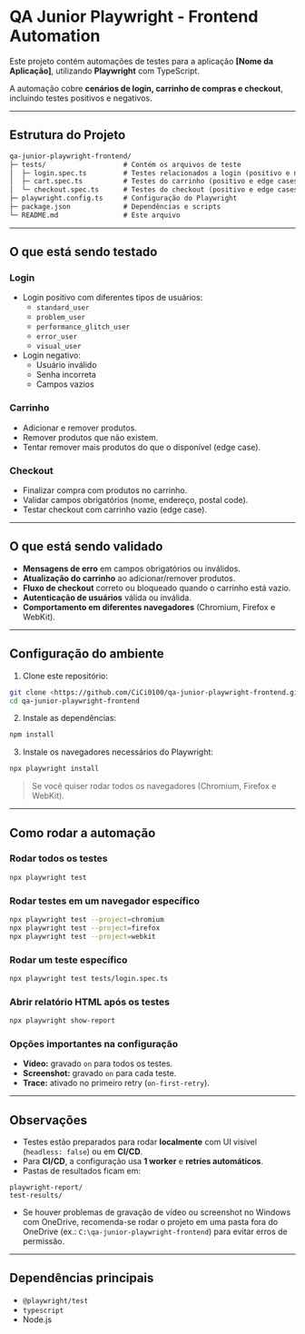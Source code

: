 # QA Junior Playwright - Frontend Automation

Este projeto contém automações de testes para a aplicação **[Nome da Aplicação]**, utilizando **Playwright** com TypeScript.  

A automação cobre **cenários de login, carrinho de compras e checkout**, incluindo testes positivos e negativos.

---

## Estrutura do Projeto

```markdown
qa-junior-playwright-frontend/
├─ tests/                   # Contém os arquivos de teste
│  ├─ login.spec.ts         # Testes relacionados a login (positivo e negativo)
│  ├─ cart.spec.ts          # Testes do carrinho (positivo e edge cases)
│  └─ checkout.spec.ts      # Testes do checkout (positivo e edge cases)
├─ playwright.config.ts     # Configuração do Playwright
├─ package.json             # Dependências e scripts
└─ README.md                # Este arquivo
```

---

## O que está sendo testado

### **Login**
- Login positivo com diferentes tipos de usuários:
  - `standard_user`
  - `problem_user`
  - `performance_glitch_user`
  - `error_user`
  - `visual_user`
- Login negativo:
  - Usuário inválido
  - Senha incorreta
  - Campos vazios

### **Carrinho**
- Adicionar e remover produtos.
- Remover produtos que não existem.
- Tentar remover mais produtos do que o disponível (edge case).

### **Checkout**
- Finalizar compra com produtos no carrinho.
- Validar campos obrigatórios (nome, endereço, postal code).
- Testar checkout com carrinho vazio (edge case).

---

## O que está sendo validado

- **Mensagens de erro** em campos obrigatórios ou inválidos.
- **Atualização do carrinho** ao adicionar/remover produtos.
- **Fluxo de checkout** correto ou bloqueado quando o carrinho está vazio.
- **Autenticação de usuários** válida ou inválida.
- **Comportamento em diferentes navegadores** (Chromium, Firefox e WebKit).

---

## Configuração do ambiente

1. Clone este repositório:

```bash
git clone <https://github.com/CiCi0100/qa-junior-playwright-frontend.git>
cd qa-junior-playwright-frontend
````

2. Instale as dependências:

```bash
npm install
```

3. Instale os navegadores necessários do Playwright:

```bash
npx playwright install
```

> Se você quiser rodar todos os navegadores (Chromium, Firefox e WebKit).

---

## Como rodar a automação

### Rodar todos os testes

```bash
npx playwright test
```

### Rodar testes em um navegador específico

```bash
npx playwright test --project=chromium
npx playwright test --project=firefox
npx playwright test --project=webkit
```

### Rodar um teste específico

```bash
npx playwright test tests/login.spec.ts
```

### Abrir relatório HTML após os testes

```bash
npx playwright show-report
```

### Opções importantes na configuração

* **Vídeo:** gravado `on` para todos os testes.
* **Screenshot:** gravado `on` para cada teste.
* **Trace:** ativado no primeiro retry (`on-first-retry`).

---

## Observações

* Testes estão preparados para rodar **localmente** com UI visível (`headless: false`) ou em **CI/CD**.
* Para **CI/CD**, a configuração usa **1 worker** e **retries automáticos**.
* Pastas de resultados ficam em:

```
playwright-report/
test-results/
```

* Se houver problemas de gravação de vídeo ou screenshot no Windows com OneDrive, recomenda-se rodar o projeto em uma pasta fora do OneDrive (ex.: `C:\qa-junior-playwright-frontend`) para evitar erros de permissão.

---

## Dependências principais

* `@playwright/test`
* `typescript`
* Node.js

